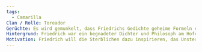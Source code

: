 ```yaml
---
tags:
  - Camarilla
Clan / Rolle: Toreador
Gerüchte: Es wird gemunkelt, dass Friedrichs Gedichte geheime Formeln enthalten, die in der Lage sind, die Geister der Toten zu beschwören.
Hintergrund: Friedrich war ein begnadeter Dichter und Philosoph am Hofe des Heiligen Römischen Reiches. Seine Werke, die das Dasein und die Ewigkeit thematisieren, machten ihn bei den Toreador beliebt, die ihn schließlich umarmten.
Motivation: Friedrich will die Sterblichen dazu inspirieren, das Unsterbliche zu verstehen, und strebt danach, ein Werk zu schaffen, das die Grenzen zwischen Leben und Tod aufhebt.
---
```


